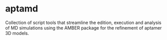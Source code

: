 # aptamd
Collection of script tools that streamline the edition, execution and analysis of MD simulations using the AMBER package for the refinement of aptamer 3D models.
